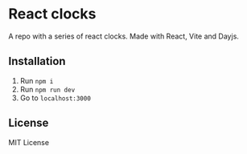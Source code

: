 # React clocks

A repo with a series of react clocks. Made with React, Vite and Dayjs.

## Installation

1. Run `npm i`
2. Run `npm run dev`
3. Go to `localhost:3000`

## License

MIT License
